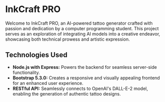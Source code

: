 <!-- Overview Section -->
<h1>InkCraft PRO</h1>
<p>Welcome to InkCraft PRO, an AI-powered tattoo generator crafted with passion and dedication by a computer programming student. This project serves as an exploration of integrating AI models into a creative endeavor, showcasing both technical prowess and artistic expression.</p>

<!-- Technologies Section -->
<h2>Technologies Used</h2>
<ul>
    <li><strong>Node.js with Express:</strong> Powers the backend for seamless server-side functionality.</li>
    <li><strong>Bootstrap 5.3.0:</strong> Creates a responsive and visually appealing frontend for an enhanced user experience.</li>
    <li><strong>RESTful API:</strong> Seamlessly connects to OpenAI's DALL-E-2 model, enabling the generation of authentic tattoo designs.</li>
</ul>

